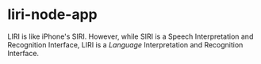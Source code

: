 # liri-node-app
 LIRI is like iPhone's SIRI. However, while SIRI is a Speech Interpretation and Recognition Interface, LIRI is a _Language_ Interpretation and Recognition Interface.
